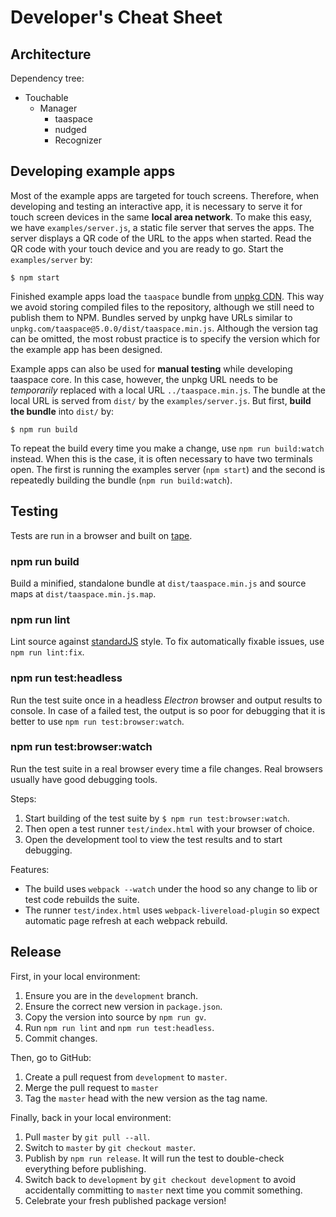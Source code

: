 # Developer's Cheat Sheet

## Architecture

Dependency tree:

- Touchable
  - Manager
    - taaspace
    - nudged
    - Recognizer


## Developing example apps

Most of the example apps are targeted for touch screens. Therefore, when developing and testing an interactive app, it is necessary to serve it for touch screen devices in the same **local area network**. To make this easy, we have `examples/server.js`, a static file server that serves the apps. The server displays a QR code of the URL to the apps when started. Read the QR code with your touch device and you are ready to go. Start the `examples/server` by:

    $ npm start

Finished example apps load the `taaspace` bundle from [unpkg CDN](https://unpkg.com/). This way we avoid storing compiled files to the repository, although we still need to publish them to NPM. Bundles served by unpkg have URLs similar to `unpkg.com/taaspace@5.0.0/dist/taaspace.min.js`. Although the version tag can be omitted, the most robust practice is to specify the version which for the example app has been designed.

Example apps can also be used for **manual testing** while developing taaspace core. In this case, however, the unpkg URL needs to be *temporarily* replaced with a local URL `../taaspace.min.js`. The bundle at the local URL is served from `dist/` by the `examples/server.js`. But first, **build the bundle** into `dist/` by:

    $ npm run build

To repeat the build every time you make a change, use `npm run build:watch` instead. When this is the case, it is often necessary to have two terminals open. The first is running the examples server (`npm start`) and the second is repeatedly building the bundle (`npm run build:watch`).


## Testing

Tests are run in a browser and built on [tape](https://github.com/substack/tape).

### npm run build

Build a minified, standalone bundle at `dist/taaspace.min.js` and source maps at `dist/taaspace.min.js.map`.

### npm run lint

Lint source against [standardJS](https://standardjs.com/) style. To fix automatically fixable issues, use `npm run lint:fix`.

### npm run test:headless

Run the test suite once in a headless *Electron* browser and output results to console. In case of a failed test, the output is so poor for debugging that it is better to use `npm run test:browser:watch`.

### npm run test:browser:watch

Run the test suite in a real browser every time a file changes. Real browsers usually have good debugging tools.

Steps:

1. Start building of the test suite by `$ npm run test:browser:watch`.
1. Then open a test runner `test/index.html` with your browser of choice.
1. Open the development tool to view the test results and to start debugging.

Features:

- The build uses `webpack --watch` under the hood so any change to lib or test code rebuilds the suite.
- The runner `test/index.html` uses `webpack-livereload-plugin` so expect automatic page refresh at each webpack rebuild.


## Release

First, in your local environment:

1. Ensure you are in the `development` branch.
1. Ensure the correct new version in `package.json`.
1. Copy the version into source by `npm run gv`.
1. Run `npm run lint` and `npm run test:headless`.
1. Commit changes.

Then, go to GitHub:

1. Create a pull request from `development` to `master`.
1. Merge the pull request to `master`
1. Tag the `master` head with the new version as the tag name.

Finally, back in your local environment:

1. Pull `master` by `git pull --all`.
1. Switch to `master` by `git checkout master`.
1. Publish by `npm run release`. It will run the test to double-check everything before publishing.
1. Switch back to `development` by `git checkout development` to avoid accidentally committing to `master` next time you commit something.
1. Celebrate your fresh published package version!

